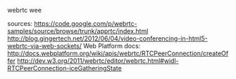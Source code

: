 webrtc wee

sources: 
https://code.google.com/p/webrtc-samples/source/browse/trunk/apprtc/index.html
http://blog.gingertech.net/2012/06/04/video-conferencing-in-html5-webrtc-via-web-sockets/
Web Platform docs: http://docs.webplatform.org/wiki/apis/webrtc/RTCPeerConnection/createOffer
http://dev.w3.org/2011/webrtc/editor/webrtc.html#widl-RTCPeerConnection-iceGatheringState
